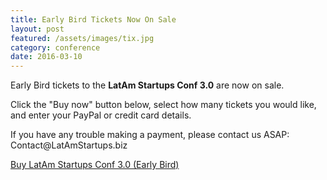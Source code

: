 ```yaml
---
title: Early Bird Tickets Now On Sale
layout: post
featured: /assets/images/tix.jpg
category: conference
date: 2016-03-10
---
```


<p>Early Bird tickets to the <strong>LatAm Startups Conf 3.0</strong> are now on sale.</p>


<p>Click the "Buy now" button below, select how many tickets you would like, and enter your PayPal or credit card details.</p>
<p>If you have any trouble making a payment, please contact us ASAP: Contact@LatAmStartups.biz</p>

<div data-embed_type="product" data-shop="latam-startups-conf.myshopify.com" data-product_name="LatAm Startups Conf 3.0 (Early Bird)" data-product_handle="latam-startups-conf-3-0-early-bird" data-has_image="true" data-display_size="compact" data-redirect_to="cart" data-buy_button_text="Buy Now" data-buy_button_out_of_stock_text="Out of Stock" data-buy_button_product_unavailable_text="Unavailable" data-button_background_color="7db461" data-button_text_color="ffffff" data-product_modal="false" data-product_title_color="000000" data-next_page_button_text="Next page"></div>
<script type="text/javascript">
document.getElementById('ShopifyEmbedScript') || document.write('<script type="text/javascript" src="https://widgets.shopifyapps.com/assets/widgets/embed/client.js" id="ShopifyEmbedScript"><\/script>');
</script>
<noscript><a href="https://latam-startups-conf.myshopify.com/cart/16321964038:1" target="_blank">Buy LatAm Startups Conf 3.0 (Early Bird)</a></noscript>



